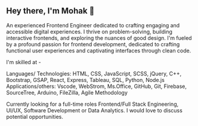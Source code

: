 ## Hey there, I'm Mohak 👋
An experienced Frontend Engineer dedicated to crafting engaging and accessible digital experiences. I thrive on problem-solving, building interactive frontends, and exploring the nuances of good design.
I'm fueled by a profound passion for frontend development, dedicated to crafting functional user experiences and captivating interfaces through clean code. 

I'm skilled at -

Languages/ Technologies: HTML, CSS, JavaScript, SCSS, jQuery, C++, Bootstrap, GSAP, React, Express, Tableau, SQL, Python, Node.js
Applications/others: Vscode, WebStrom, Ms.Office, GitHub, Git, Firebase, SourceTree, Arduino, FileZilla, Agile Methodology

Currently looking for a full-time roles Frontend/Full Stack Engineering, UI/UX, Software Development or Data Analytics.
I would love to discuss potential opportunities.


<!--
**MohakWaghchaure/MohakWaghchaure** is a ✨ _special_ ✨ repository because its `README.md` (this file) appears on your GitHub profile.

Here are some ideas to get you started:

- 🔭 I’m currently working on ...
- 🌱 I’m currently learning ...
- 👯 I’m looking to collaborate on ...
- 🤔 I’m looking for help with ...
- 💬 Ask me about ...
- 📫 How to reach me: ...
- 😄 Pronouns: ...
- ⚡ Fun fact: ...
-->
